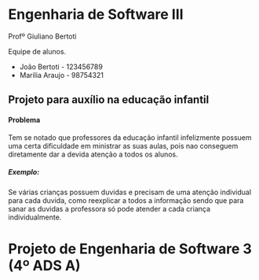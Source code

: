 # Engenharia de Software III

Profº Giuliano Bertoti

 

Equipe de alunos. 

  - João Bertoti - 123456789
  - Marilia Araujo - 98754321

## Projeto para auxílio na educação infantil

#### Problema

Tem se notado que professores da educação infantil infelizmente possuem uma certa dificuldade em ministrar as suas aulas,
pois nao conseguem diretamente dar a devida atenção a todos os alunos.
##### Exemplo:
Se várias crianças possuem duvidas e precisam de uma atenção individual para cada duvida, como reexplicar a todos a informação sendo
que para sanar as duvidas a professora só pode atender a cada criança individualmente.


# Projeto de Engenharia de Software 3 (4º ADS A)

 